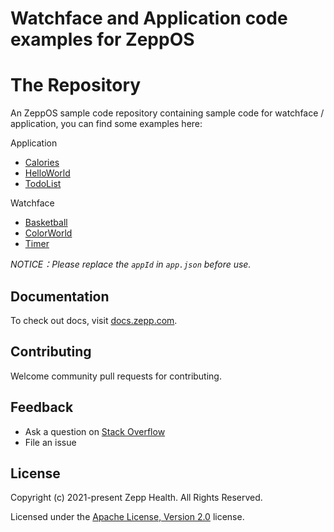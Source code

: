 # Watchface and Application code examples for ZeppOS

# The Repository

An ZeppOS sample code repository containing sample code for watchface / application, you can find some examples here:

Application

* [Calories](./application/calories)
* [HelloWorld](./application/hello-world)
* [TodoList](./application/todo-list)

Watchface

* [Basketball](./watchface/basketball)
* [ColorWorld](./watchface/color-world)
* [Timer](./watchface/timer)

*NOTICE：Please replace the `appId` in `app.json` before use.*

## Documentation

To check out docs, visit [docs.zepp.com](https://docs.zepp.com/).

## Contributing

Welcome community pull requests for contributing.

## Feedback

* Ask a question on [Stack Overflow](https://stackoverflow.com/questions/tagged/ZeppOS)
* File an issue


## License

Copyright (c) 2021-present Zepp Health. All Rights Reserved.

Licensed under the [Apache License, Version 2.0](LICENSE.txt) license.
